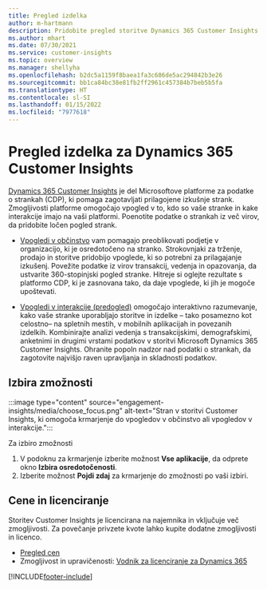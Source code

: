 ```yaml
---
title: Pregled izdelka
author: m-hartmann
description: Pridobite pregled storitve Dynamics 365 Customer Insights in njenih zmogljivosti.
ms.author: mhart
ms.date: 07/30/2021
ms.service: customer-insights
ms.topic: overview
ms.manager: shellyha
ms.openlocfilehash: b2dc5a1159f8baea1fa3c686de5ac294842b3e26
ms.sourcegitcommit: bb1ca84bc38e81fb2ff2961c457384b7beb5b5fa
ms.translationtype: HT
ms.contentlocale: sl-SI
ms.lasthandoff: 01/15/2022
ms.locfileid: "7977618"
---
```

# <a name="product-overview-for-dynamics-365-customer-insights"></a>Pregled izdelka za Dynamics 365 Customer Insights

[Dynamics 365 Customer Insights](https://dynamics.microsoft.com/ai/customer-insights/) je del Microsoftove platforme za podatke o strankah (CDP), ki pomaga zagotavljati prilagojene izkušnje strank. Zmogljivosti platforme omogočajo vpogled v to, kdo so vaše stranke in kake interakcije imajo na vaši platformi. Poenotite podatke o strankah iz več virov, da pridobite ločen pogled strank.


- [Vpogledi v občinstvo](audience-insights/overview.md) vam pomagajo preoblikovati podjetje v organizacijo, ki je osredotočeno na stranko. Strokovnjaki za trženje, prodajo in storitve pridobijo vpoglede, ki so potrebni za prilagajanje izkušenj. Povežite podatke iz virov transakcij, vedenja in opazovanja, da ustvarite 360-stopinjski pogled stranke. Hitreje si oglejte rezultate s platformo CDP, ki je zasnovana tako, da daje vpoglede, ki jih je mogoče upoštevati. 

- [Vpogledi v interakcije (predogled)](engagement-insights/index.yml) omogočajo interaktivno razumevanje, kako vaše stranke uporabljajo storitve in izdelke – tako posamezno kot celostno– na spletnih mestih, v mobilnih aplikacijah in povezanih izdelkih. Kombinirajte analizi vedenja s transakcijskimi, demografskimi, anketnimi in drugimi vrstami podatkov v storitvi Microsoft Dynamics 365 Customer Insights. Ohranite popoln nadzor nad podatki o strankah, da zagotovite najvišjo raven upravljanja in skladnosti podatkov.
 
## <a name="choose-a-capability"></a>Izbira zmožnosti

:::image type="content" source="engagement-insights/media/choose_focus.png" alt-text="Stran v storitvi Customer Insights, ki omogoča krmarjenje do vpogledov v občinstvo ali vpogledov v interakcije.":::

Za izbiro zmožnosti

1. V podoknu za krmarjenje izberite možnost **Vse aplikacije**, da odprete okno **Izbira osredotočenosti**.
1. Izberite možnost **Pojdi zdaj** za krmarjenje do zmožnosti po vaši izbiri.

## <a name="pricing-and-licensing"></a>Cene in licenciranje

Storitev Customer Insights je licencirana na najemnika in vključuje več zmogljivosti. Za povečanje privzete kvote lahko kupite dodatne zmogljivosti in licenco. 
- [Pregled cen](https://dynamics.microsoft.com/ai/customer-insights/pricing/)
- Zmogljivost in upravičenosti: [Vodnik za licenciranje za Dynamics 365](https://go.microsoft.com/fwlink/?LinkId=866544)

[!INCLUDE[footer-include](includes/footer-banner.md)]